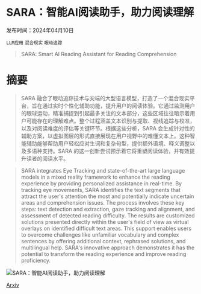 # SARA：智能AI阅读助手，助力阅读理解

发布时间：2024年04月10日

`LLM应用` `混合现实` `眼动追踪`

> SARA: Smart AI Reading Assistant for Reading Comprehension

# 摘要

> SARA 融合了眼动追踪技术与尖端的大型语言模型，打造了一个混合现实平台，旨在通过实时个性化辅助功能，提升用户的阅读体验。它通过监测用户的眼球运动，精准捕捉到引起最多关注的文本部分，这些区域往往暗示着用户可能存在的理解难点。整个过程涵盖文本识别与提取、视线追踪与校准，以及对阅读难度的评估等关键环节。根据这些分析，SARA 会生成针对性的辅助方案，以虚拟图层的形式直接展现在用户视野中的难懂文本上。这种智能辅助能够帮助用户轻松应对生词和复杂句型，提供额外语境、释义调整以及多语种支持。SARA 的这一创新尝试预示着它将重塑阅读体验，并有效提升读者的阅读水平。

> SARA integrates Eye Tracking and state-of-the-art large language models in a mixed reality framework to enhance the reading experience by providing personalized assistance in real-time. By tracking eye movements, SARA identifies the text segments that attract the user's attention the most and potentially indicate uncertain areas and comprehension issues. The process involves these key steps: text detection and extraction, gaze tracking and alignment, and assessment of detected reading difficulty. The results are customized solutions presented directly within the user's field of view as virtual overlays on identified difficult text areas. This support enables users to overcome challenges like unfamiliar vocabulary and complex sentences by offering additional context, rephrased solutions, and multilingual help. SARA's innovative approach demonstrates it has the potential to transform the reading experience and improve reading proficiency.

![SARA：智能AI阅读助手，助力阅读理解](../../../paper_images/2404.06906/x1.png)

[Arxiv](https://arxiv.org/abs/2404.06906)